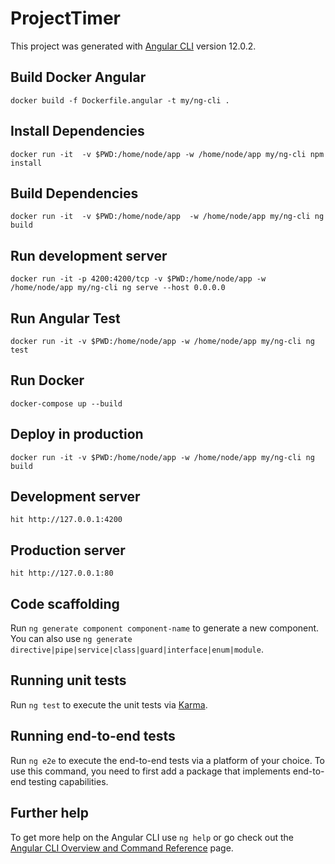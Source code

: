 # ProjectTimer

This project was generated with [Angular CLI](https://github.com/angular/angular-cli) version 12.0.2.

## Build Docker Angular

`docker build -f Dockerfile.angular -t my/ng-cli .`

## Install Dependencies

`docker run -it  -v $PWD:/home/node/app -w /home/node/app my/ng-cli npm install`

## Build Dependencies

`docker run -it  -v $PWD:/home/node/app  -w /home/node/app my/ng-cli ng build`

## Run development server

`docker run -it -p 4200:4200/tcp -v $PWD:/home/node/app -w /home/node/app my/ng-cli ng serve --host 0.0.0.0`

## Run Angular Test

`docker run -it -v $PWD:/home/node/app -w /home/node/app my/ng-cli ng test`

## Run Docker

`docker-compose up --build`

## Deploy in production

`docker run -it -v $PWD:/home/node/app -w /home/node/app my/ng-cli ng build`

## Development server

`hit http://127.0.0.1:4200`

## Production server

`hit http://127.0.0.1:80`


## Code scaffolding

Run `ng generate component component-name` to generate a new component. You can also use `ng generate directive|pipe|service|class|guard|interface|enum|module`.


## Running unit tests

Run `ng test` to execute the unit tests via [Karma](https://karma-runner.github.io).

## Running end-to-end tests

Run `ng e2e` to execute the end-to-end tests via a platform of your choice. To use this command, you need to first add a package that implements end-to-end testing capabilities.

## Further help

To get more help on the Angular CLI use `ng help` or go check out the [Angular CLI Overview and Command Reference](https://angular.io/cli) page.
